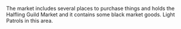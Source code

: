 The market includes several places to purchase things and holds the Halfling Guild Market and it contains some black market goods. Light Patrols in this area.